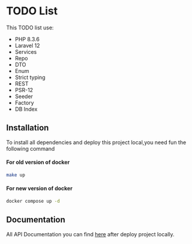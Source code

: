 # TODO List
This TODO list use:
 - PHP 8.3.6
 - Laravel 12
 - Services
 - Repo
 - DTO
 - Enum
 - Strict typing
 - REST
 - PSR-12
 - Seeder
 - Factory
 - DB Index
## Installation
To install all dependencies and deploy this project local,you need fun the following command
#### For old version of docker
```sh
make up
```
#### For new version of docker
```sh
docker compose up -d
```
## Documentation 
All API Documentation you can find [here](http://localhost/api/documentation) after deploy project locally.
